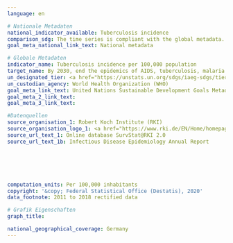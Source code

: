 ```yaml
---
language: en

# Nationale Metadaten
national_indicator_available: Tuberculosis incidence
comparison_sdg: The time series is compliant with the global metadata.
goal_meta_national_link_text: National metadata

# Globale Metadaten
indicator_name: Tuberculosis incidence per 100,000 population
target_name: By 2030, end the epidemics of AIDS, tuberculosis, malaria and neglected tropical diseases and combat hepatitis, water-borne diseases and other communicable diseases
un_designated_tier: <a href="https://unstats.un.org/sdgs/iaeg-sdgs/tier-classification/" title="Click here for more information on the UN tier classification.">Tier I</a>
un_custodian_agency: World Health Organization (WHO)
goal_meta_link_text: United Nations Sustainable Development Goals Metadata
goal_meta_2_link_text: 
goal_meta_3_link_text: 

#Datenquellen
source_organisation_1: Robert Koch Institute (RKI)
source_organisation_logo_1: <a href="https://www.rki.de/EN/Home/homepage_node.html"><img src="https://g205sdgs.github.io/sdg-indicators/public/OrgImgEn/rki.png" alt="Logo rki" style="height:60px; width:148px" /></a>
source_url_text_1: Online database SurvStat@RKI 2.0
source_url_text_1b: Infectious Disease Epidemiology Annual Report






computation_units: Per 100,000 inhabitants
copyright: '&copy; Federal Statistical Office (Destatis), 2020'
data_footnote: 2011 to 2018 rectified data

# Grafik Eigenschaften
graph_title: 

national_geographical_coverage: Germany
---
```


<span></span>